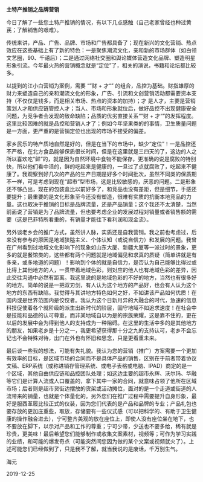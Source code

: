 **土特产推销之品牌营销**

今日了解了一些您土特产推销的情况，有以下几点感触（自己老家曾经也种过黄芪；了解销售的艰难）。

传统来讲，产品、广告、品牌、市场和广告都具备了；现在新兴的文化营销、热点效应在这些基础上有了新的特色：一是聚焦潮流文化，亲和新的市场群体（如白领文艺圈，90、千禧后）；二是通过网络社交圈和舆论媒体营造文化品牌、塑造明星形象引流。今年最火热的营销概念就是“定位”了，相关的演说，书籍和论坛都比较多。

以提到的江小白营销为案例，需要 “”财 + 才“” 的组合，品控为基础。财指雄厚的财力来塑造自己的亲和潮流文化的形象，广告、引流和文创营销活动都需要资本支持（不仅仅是钱多，而是相关市场、热点的资本的加持）；才 是人才，主要是营销策划人才和供应链管控人才；当人、市场和形象就位后，做好品控不出现健康安全问题，为竞争者会发现的致命缺陷；品质的优劣直接关系“”财 + 才“”的发挥程度。这里比较困难的就是品控和营销人才了；例如今年坚果类的的事情，卫生质量问题是一方面，更严重的是营销定位也出现的市场不接受的偏差。

家乡民乐的特产质地自然是好的，但是在当下的市场中，缺少“定位”！一是品控还不严格，在北方食品能够保质很长时间，但是在这里就是三四天的了，这边的人之所以喜欢吃“鲜”的，就是因为自然环境中食物不能保存，更准确的说是腐败的特别快，所以他们看中活的，鲜的吃起来是健康的，一旦过了点就腐败了，吃起来不健康了。我观察到好几次的产品的生产日期是好多个时间批次，虽然不同类的保质期不一样，可是考虑到现在“超市”型市场，这是比较敏感的，厌恶的问题。二是形象还不够凸出，现在的包装盒比以前好多了，和竞品也没有差距，但是细节，手感还要提升；最重要的是文化形象至今还没有塑造，很难有实质的抗衡本地竞品的力量。这也取决于推销的目标是品牌流量，还是产品销量；这个我还不太清楚，当然前面说了营销是为了品牌流量，但也要考虑企业的发展过程对销量或者销售额的需要（这是巴菲特所看重的，有销量才能往下看利润和现金流）。

另外谈老乡会的推广方式，虽然讲人脉，实质还是自我营销。我之前也考虑过，后来没有参与的原因是地域狭隘主义、个体认知（或说自信力）和发展的问题。我曾在广州看到过地域文化影响下的现象如山东大厦、新疆大厦等一派过时的景象，更多的就是餐馆类的，这些都有两个问题就是地域偏见和求真的质疑（简单讲就是有多亲，或多地道的问题）！影响到个体的就是自信力，是否认为自己能够比得过或比得上其他地方的人，一贯带着地域色彩，则对应的他人也有地域色彩的差异，因此交往沟通中必然有距离。我这里说的是地域色彩的不好的地方，当然也有很多好的地方。简单的说是一把双刃剑，有人认为这个地方的产品好，也会有人认为这个地方的东西有缺陷。我觉得与其讲地方特色如何之好，不如讲该产品如何优质！在国内或是世界范围内是佼佼者。我认为这个日新月异的大融合的时代，急速的信息科技促使着各个就阶级的派生出新时代的阶层，固守地域不如追求速度！在社会中是技能和品德的认可尊重，而非某地域自以为是的宗族荣耀，这是靠不住的，更在以后的发展中会为得到他人的支持成为一种阻碍。在这里的生活中多的是其他地方的朋友，如果老乡是十分之一，我更希望获得那十分之九的支持认可，老乡不会忘记也不会特殊对待，出门在外也有怀旧和思念，只是更看重未来。

最后谈一些我的想法，可能有失礼貌。我认为您的营销（推广）方案需要一个更加有效率的目标，是区域市场的合同而不是具体产品的销售，区别在于前者带着协议文稿、ERP系统（或称进销存管理系统、或电子表格或电脑、IPAD）商定的是一个区域，其他自由供应链和品控团队处理；如这边主要的超市永辉、沃尔玛、华融等它们是计算人流或人口覆盖的，拿下其中一家的合同，就意味占领了他所在区域市场；后者则是超市货街边摆放的货架或活动摊位，面对的是一个走道或街道的人流带来的销量，也就是个体量化的。另外您们在推广过程中需要提升自身形象，最好是服西革履比较正式的仪装，因为您们代表的是产品和品牌的专业；产品礼包也要存放的更加庄重些，取放，存储要有一些仪式感（可以把科学的、有助于卫生健康的操作融合进去），宁可整齐美观的放在座位上，即使人没有座位坐在地下，也不要放在脚下，以示对产品和工作的尊重；宁可少带，少送也不要多给，稀有就是珍贵，更美味！最后希望您们能够制作或收集文案素材，视频等；可作为学习实践的业绩，和可能的爆发奇点（可能突然间您因为做的某个文案或视频就火了）。上述可能您们已经做到了，只是我不了解，就当我说的是废话，千万别生气。

海元

2019-12-25

